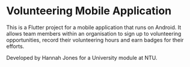 # Volunteering Mobile Application

This is a Flutter project for a mobile application that runs on Android. It allows team members within an organisation to sign up to volunteering opportunities, record their volunteering hours and earn badges for their efforts.

Developed by Hannah Jones for a University module at NTU.
